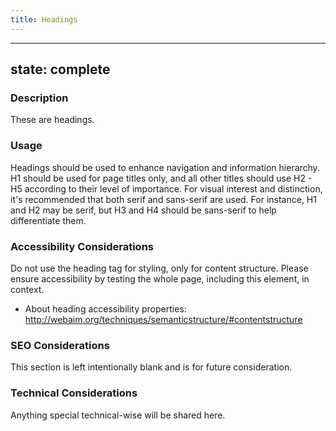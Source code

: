 ```yaml
---
title: Headings
---
```


---
state: complete
---

### Description
These are headings.

### Usage
Headings should be used to enhance navigation and information hierarchy. H1 should be used for page titles only, and all other titles should use H2 - H5 according to their level of importance. For visual interest and distinction, it's recommended that both serif and sans-serif are used. For instance, H1 and H2 may be serif, but H3 and H4 should be sans-serif to help differentiate them.

### Accessibility Considerations
Do not use the heading tag for styling, only for content structure. Please ensure accessibility by testing the whole page, including this element, in context.

* About heading accessibility properties: http://webaim.org/techniques/semanticstructure/#contentstructure

### SEO Considerations
This section is left intentionally blank and is for future consideration.

### Technical Considerations
Anything special technical-wise will be shared here.
